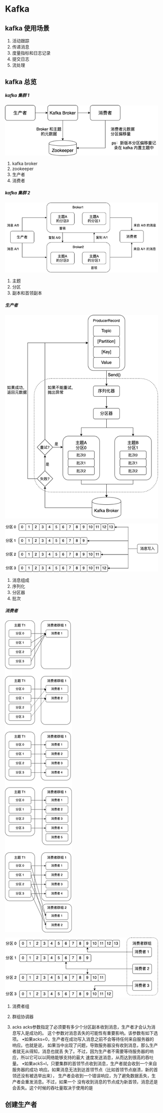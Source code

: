 # Kafka

## kafka 使用场景

1. 活动跟踪
2. 传递消息
3. 度量指标和日志记录
4. 提交日志
5. 流处理

## kafka 总览

##### kafka 集群 1

![](../images/kafka_04.png)

1. kafka broker
2. zookeeper
3. 生产者
4. 消费者





##### kafka 集群 2

![](../images/kafka_01.png)

1. 主题
2. 分区
3. 副本和首领副本



##### 生产者

![](../images/kafka_02.png)

![](../images/kafka_05.png)

1. 消息组成
2. 序列化
3. 分区器
4. 批次



##### 消费者

![](../images/kafka_03.png)

![](../images/kafka_06.png)

1. 消费者组
2. 群组协调器







1. acks
acks参数指定了必须要有多少个分区副本收到消息，生产者才会认为消息写入是成功的。
这个参数对消息丢失的可能性有重要影响。该参数有如下选项。
•如果acks=0，生产者在成功写入消息之前不会等待任何来自服务器的响应。也就是说， 如果当中出现了问题，导致服务器没有收到消息，那么生产者就无从得知，消息也就丢 失了。不过，因为生产者不需要等待服务器的响应，所以它可以以网络能够支持的最大 速度发送消息，从而达到很高的吞吐量。
•如果ackS=l，只要集群的首领节点收到消息，生产者就会收到一个来自服务器的成功 响应。如果消息无法到达首领节点（比如首领节点崩溃，新的首领还没有被选举出来）， 生产者会收到一个错误响应，为了避免数据丢失，生产者会重发消息。不过，如果一个 没有收到消息的节点成为新首领，消息还是会丢失。这个时候的吞吐量取决于使用的是











## 创建生产者



































